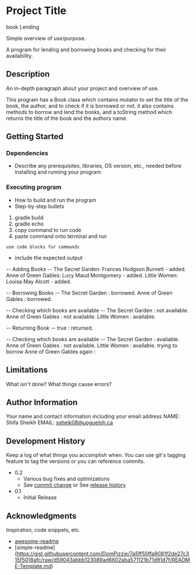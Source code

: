 # Project Title

book Lending 

Simple overview of use/purpose.

A program for lending and borrowing books and checking for their availability.

## Description

An in-depth paragraph about your project and overview of use.

This program has a Book class which contains mutator to set the title of the book, the author, and to check if it is borrowed or not. it also contains methods to borrow and lend the books, and a toString method which returns the title of the book and the authors name.



## Getting Started

### Dependencies

* Describe any prerequisites, libraries, OS version, etc., needed before installing and running your program.



### Executing program

* How to build and run the program
* Step-by-step bullets

1. gradle build
2. gradle echo
3. copy command to run code
4. paste command onto terminal and run
```
use code blocks for commands
```
* include the expected output


-- Adding Books --
The Secret Garden: Frances Hodgson Burnett - added.
Anne of Green Gables: Lucy Maud Montgomery - added.
Little Women: Louisa May Alcott - added.

-- Borrowing Books --
The Secret Garden : borrowed.
Anne of Green Gables : borrowed.

-- Checking which books are available --
The Secret Garden : not available.
Anne of Green Gables : not available.
Little Women : available.

-- Returning Book --
true : returned.

-- Checking which books are available --
The Secret Garden : available.
Anne of Green Gables : not available.
Little Women : available.
trying to borrow Anne of Green Gables again : 
## Limitations

What isn't done? What things cause errors?  

## Author Information

Your name and contact information including your email address
NAME: Shifa Sheikh
EMAIL: ssheik08@uoguelph.ca

## Development History

Keep a log of what things you accomplish when.  You can use git's tagging feature to tag the versions or you can reference commits.

* 0.2
    * Various bug fixes and optimizations
    * See [commit change]() or See [release history]()
* 0.1
    * Initial Release

## Acknowledgments

Inspiration, code snippets, etc.
* [awesome-readme](https://github.com/matiassingers/awesome-readme)
* [simple-readme] (https://gist.githubusercontent.com/DomPizzie/7a5ff55ffa9081f2de27c315f5018afc/raw/d59043abbb123089ad6602aba571121b71d91d7f/README-Template.md)




